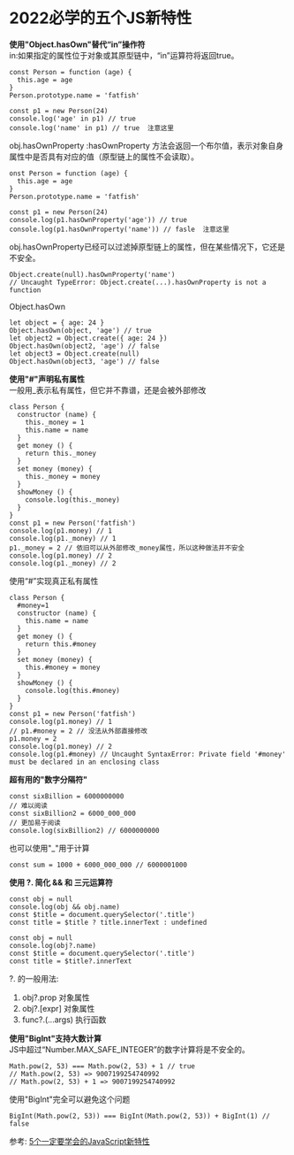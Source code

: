 # 2022必学的五个JS新特性
**使用"Object.hasOwn"替代“in”操作符**  
in:如果指定的属性位于对象或其原型链中，“in”运算符将返回true。
```
const Person = function (age) {
  this.age = age
}
Person.prototype.name = 'fatfish'

const p1 = new Person(24)
console.log('age' in p1) // true 
console.log('name' in p1) // true  注意这里
```
obj.hasOwnProperty :hasOwnProperty 方法会返回一个布尔值，表示对象自身属性中是否具有对应的值（原型链上的属性不会读取）。  
```
onst Person = function (age) {
  this.age = age
}
Person.prototype.name = 'fatfish'

const p1 = new Person(24)
console.log(p1.hasOwnProperty('age')) // true 
console.log(p1.hasOwnProperty('name')) // fasle  注意这里
```
obj.hasOwnProperty已经可以过滤掉原型链上的属性，但在某些情况下，它还是不安全。  
```
Object.create(null).hasOwnProperty('name')
// Uncaught TypeError: Object.create(...).hasOwnProperty is not a function
```
Object.hasOwn  
```
let object = { age: 24 }
Object.hasOwn(object, 'age') // true
let object2 = Object.create({ age: 24 })
Object.hasOwn(object2, 'age') // false  
let object3 = Object.create(null)
Object.hasOwn(object3, 'age') // false 
```
**使用"#"声明私有属性**  
一般用_表示私有属性，但它并不靠谱，还是会被外部修改  
```
class Person {
  constructor (name) {
    this._money = 1
    this.name = name
  }
  get money () {
    return this._money
  }
  set money (money) {
    this._money = money
  }
  showMoney () {
    console.log(this._money)
  }
}
const p1 = new Person('fatfish')
console.log(p1.money) // 1
console.log(p1._money) // 1
p1._money = 2 // 依旧可以从外部修改_money属性，所以这种做法并不安全
console.log(p1.money) // 2
console.log(p1._money) // 2
```
使用“#”实现真正私有属性  
```
class Person {
  #money=1
  constructor (name) {
    this.name = name
  }
  get money () {
    return this.#money
  }
  set money (money) {
    this.#money = money
  }
  showMoney () {
    console.log(this.#money)
  }
}
const p1 = new Person('fatfish')
console.log(p1.money) // 1
// p1.#money = 2 // 没法从外部直接修改
p1.money = 2
console.log(p1.money) // 2
console.log(p1.#money) // Uncaught SyntaxError: Private field '#money' must be declared in an enclosing class
```
**超有用的"数字分隔符"**  
```
const sixBillion = 6000000000
// 难以阅读
const sixBillion2 = 6000_000_000
// 更加易于阅读
console.log(sixBillion2) // 6000000000
```
也可以使用"_"用于计算
```
const sum = 1000 + 6000_000_000 // 6000001000
```
**使用 ?. 简化 && 和 三元运算符**
```
const obj = null
console.log(obj && obj.name)
const $title = document.querySelector('.title')
const title = $title ? title.innerText : undefined
```
```
const obj = null
console.log(obj?.name)
const $title = document.querySelector('.title')
const title = $title?.innerText
```
?. 的一般用法:
1. obj?.prop 对象属性
2. obj?.[expr] 对象属性
3. func?.(...args) 执行函数

**使用"BigInt"支持大数计算**  
JS中超过“Number.MAX_SAFE_INTEGER”的数字计算将是不安全的。
```
Math.pow(2, 53) === Math.pow(2, 53) + 1 // true
// Math.pow(2, 53) => 9007199254740992
// Math.pow(2, 53) + 1 => 9007199254740992
```
使用"BigInt"完全可以避免这个问题  
```
BigInt(Math.pow(2, 53)) === BigInt(Math.pow(2, 53)) + BigInt(1) // false
```

参考:
[5个一定要学会的JavaScript新特性](https://mp.weixin.qq.com/s/1xdWS-6xTKPVua4IPnt6JQ)